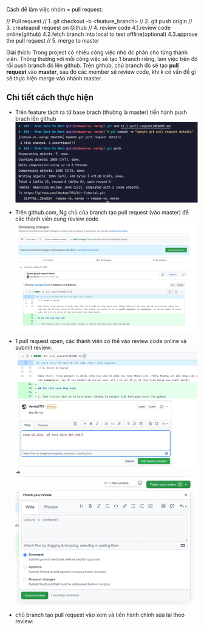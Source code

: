 Cách để làm việc nhóm = pull request:

// Pull request
// 1. git checkout -b <feature_branch>
// 2. git push origin <branch>
// 3. createapull request on Github
// 4. review code
4.1.review code online(github)
4.2.fetch branch into local to test offline(optional)
4.3.approve the pull request
// 5. merge to master

Giải thích: Trong project có nhiều công việc nhỏ đc phân cho từng thành viên. Thông thường với mỗi công việc sẽ tạo 1 branch riêng, làm việc trên đó rồi push branch đó lên github. Trên github, chủ branch đó sẽ tạo **pull request** vào **master**, sau đó các member sẽ review code, khi k có vấn đề gì sẽ thực hiện merge vào nhánh master.

## Chi tiết cách thực hiện

- Trên feature tách ra từ base brach (thường là master) tiến hành push brach lên github
  ![](imgs/pull-request-1.png)

- Trên github.com, Ng chủ của branch tạo pull request (vào master) để các thành viên cùng review code
  ![](imgs/pull-request-3.png)

- 1 pull request open, các thành viên có thể vào review code online và submit review:
  ![](imgs/review-code-1.png) -> ![](imgs/review-code-2.png)

- chủ branch tạo pull request vào xem và tiến hành chỉnh sửa lại theo review:
